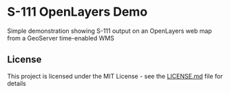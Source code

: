# S-111 OpenLayers Demo

Simple demonstration showing S-111 output on an OpenLayers web map from a GeoServer time-enabled WMS

## License

This project is licensed under the MIT License - see the [LICENSE.md](LICENSE.md) file for details
